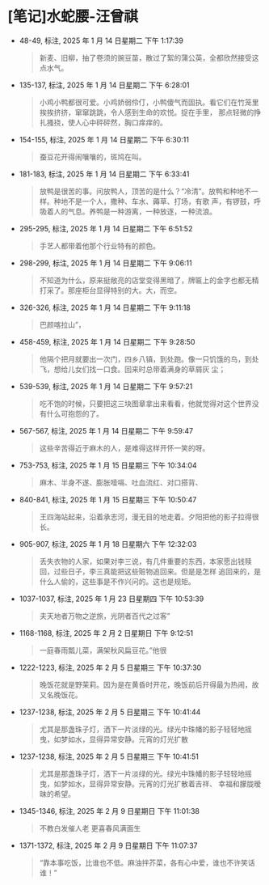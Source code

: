 # [笔记]水蛇腰-汪曾祺


-   48-49, 标注, 2025 年 1 月 14 日星期二 下午 1:17:39

    > 新麦、旧柳，抽了卷须的豌豆苗，散过了絮的蒲公英，全都欣然接受这点水气。

-   135-137, 标注, 2025 年 1 月 14 日星期二 下午 6:28:01

    > 小鸡小鸭都很可爱。小鸡娇弱伶仃，小鸭傻气而固执。看它们在竹笼里挨挨挤挤，窜窜跳跳，令人感到生命的欢悦。捉在手里，
    > 那点轻微的挣扎搔挠，使人心中砰砰然，胸口痒痒的。

-   154-155, 标注, 2025 年 1 月 14 日星期二 下午 6:30:11

    > 蚕豆花开得闹嚷嚷的，斑鸠在叫。

-   181-183, 标注, 2025 年 1 月 14 日星期二 下午 6:33:41

    > 放鸭是很苦的事。问放鸭人，顶苦的是什么？“冷清”。放鸭和种地不一样。种地不是一个人，撒种、车水、薅草、打场，有歌
    > 声，有锣鼓，呼吸着人的气息。养鸭是一种游离，一种放逐，一种流浪。

-   295-295, 标注, 2025 年 1 月 14 日星期二 下午 6:51:52

    > 手艺人都带着他那个行业特有的颜色。

-   298-299, 标注, 2025 年 1 月 14 日星期二 下午 9:06:11

    > 不知道为什么，原来挺敞亮的店堂变得黑暗了，牌匾上的金字也都无精打采了。那座柜台显得特别的大。大，而空。

-   326-326, 标注, 2025 年 1 月 14 日星期二 下午 9:11:18

    > 巴颜喀拉山”，

-   458-459, 标注, 2025 年 1 月 14 日星期二 下午 9:28:50

    > 他隔个把月就要出一次门，四乡八镇，到处跑。像一只饥饿的鸟，到处飞，想给儿女们找一口食。回来时总带着满身的草屑灰
    > 尘；

-   539-539, 标注, 2025 年 1 月 14 日星期二 下午 9:57:21

    > 吃不饱的时候，只要把这三块图章拿出来看看，他就觉得对这个世界没有什么可抱怨的了。

-   567-567, 标注, 2025 年 1 月 14 日星期二 下午 9:59:47

    > 这些辛苦得近于麻木的人，是难得这样开怀一笑的呀。

-   753-753, 标注, 2025 年 1 月 15 日星期三 下午 10:34:04

    > 麻木、半身不遂、膨胀噎嗝、吐血流红、对口搭背、

-   840-841, 标注, 2025 年 1 月 15 日星期三 下午 10:50:47

    > 王四海站起来，沿着承志河，漫无目的地走着。夕阳把他的影子拉得很长。

-   905-907, 标注, 2025 年 1 月 18 日星期六 下午 12:32:03

    > 丢失衣物的人家，如果对李三说，有几件重要的东西，本家愿出钱赎回，过些日子，李三真能把这些赃物追回来。但是是怎样
    > 追回来的，是什么人偷的，这些事是不作兴问的。这也是规矩。

-   1037-1037, 标注, 2025 年 1 月 23 日星期四 下午 10:53:39

    > 夫天地者万物之逆旅，光阴者百代之过客”

-   1168-1168, 标注, 2025 年 2 月 2 日星期日 下午 9:12:51

    > 一庭春雨瓢儿菜，满架秋风扁豆花。”他很

-   1222-1223, 标注, 2025 年 2 月 5 日星期三 下午 10:37:30

    > 晚饭花就是野茉莉。因为是在黄昏时开花，晚饭前后开得最为热闹，故又名晚饭花。

-   1237-1238, 标注, 2025 年 2 月 5 日星期三 下午 10:41:44

    > 尤其是那盏珠子灯，洒下一片淡绿的光。绿光中珠幡的影子轻轻地摇曳，如梦如水，显得异常安静。元宵的灯光扩散

-   1237-1238, 标注, 2025 年 2 月 5 日星期三 下午 10:41:51

    > 尤其是那盏珠子灯，洒下一片淡绿的光。绿光中珠幡的影子轻轻地摇曳，如梦如水，显得异常安静。元宵的灯光扩散着吉祥、
    > 幸福和朦胧暧昧的希望。

-   1345-1346, 标注, 2025 年 2 月 9 日星期日 下午 11:01:38

    > 不教白发催人老 更喜春风满面生

-   1371-1372, 标注, 2025 年 2 月 9 日星期日 下午 11:07:37

    > “靠本事吃饭，比谁也不低。麻油拌芥菜，各有心中爱，谁也不许笑话谁！”

